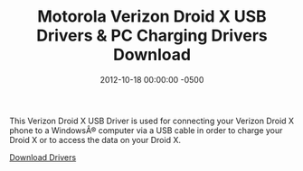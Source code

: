 ﻿---
title:  Motorola Verizon Droid X USB Drivers & PC Charging Drivers Download
date:   2012-10-18 00:00:00 -0500
categories: IT
---

This Verizon Droid X USB Driver is used for connecting your Verizon Droid X phone to a WindowsÂ® computer via a USB cable in order to charge your Droid X or to access the data on your Droid X.

<a href="http://www.verizon-phones.org/verizon-motorola-droid-x-usb-drivers-pc-charging-drivers-download.html">Download Drivers</a>
